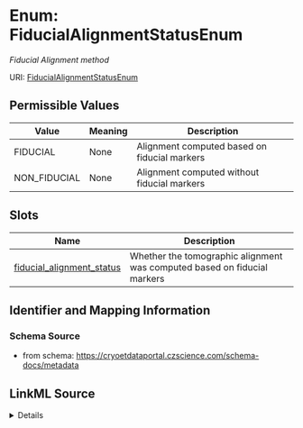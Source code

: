 # Enum: FiducialAlignmentStatusEnum




_Fiducial Alignment method_



URI: [FiducialAlignmentStatusEnum](FiducialAlignmentStatusEnum.md)

## Permissible Values

| Value | Meaning | Description |
| --- | --- | --- |
| FIDUCIAL | None | Alignment computed based on fiducial markers |
| NON_FIDUCIAL | None | Alignment computed without fiducial markers |




## Slots

| Name | Description |
| ---  | --- |
| [fiducial_alignment_status](fiducial_alignment_status.md) | Whether the tomographic alignment was computed based on fiducial markers |






## Identifier and Mapping Information







### Schema Source


* from schema: https://cryoetdataportal.czscience.com/schema-docs/metadata




## LinkML Source

<details>
```yaml
name: fiducial_alignment_status_enum
description: Fiducial Alignment method
from_schema: https://cryoetdataportal.czscience.com/schema-docs/metadata
rank: 1000
permissible_values:
  FIDUCIAL:
    text: FIDUCIAL
    description: Alignment computed based on fiducial markers
  NON_FIDUCIAL:
    text: NON_FIDUCIAL
    description: Alignment computed without fiducial markers

```
</details>
